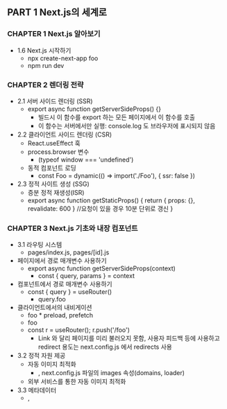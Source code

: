 ## PART 1 Next.js의 세계로

### CHAPTER 1 Next.js 알아보기
* 1.6 Next.js 시작하기
  * npx create-next-app foo
  * npm run dev


### CHAPTER 2 렌더링 전략
* 2.1 서버 사이드 렌더링 (SSR)
  * export async function getServerSideProps() {}
    * 빌드시 이 함수를 export 하는 모든 페이지에서 이 함수를 호출
    * 이 함수는 서버에서만 실행: console.log 도 브라우저에 표시되지 않음
* 2.2 클라이언트 사이드 렌더링 (CSR)
  * React.useEffect 훅
  * process.browser 변수
    * (typeof window === 'undefined')
  * 동적 컴포넌트 로딩
    * const Foo = dynamic(() => import('./Foo'), { ssr: false })
* 2.3 정적 사이트 생성 (SSG)
  * 증분 정적 재생성(ISR)
  * export async function getStaticProps() {
      return { props: {}, revalidate: 600 } //요청이 있을 경우 10분 단위로 갱신
    }


### CHAPTER 3 Next.js 기초와 내장 컴포넌트
* 3.1 라우팅 시스템
  * pages/index.js, pages/[id].js
* 페이지에서 경로 매개변수 사용하기
  * export async function getServerSideProps(context)
    * const { query, params } = context
* 컴포넌트에서 경로 매개변수 사용하기
  * const { query } = useRouter()
    * query.foo
* 클라이언트에서의 내비게이션
  * <Link href='/foo'>foo</Link>
    * preload, prefetch
  * <Link ref={{ pathname: '/foo/[bar]', query: { fee: bee }, }}>foo</Link>
  * const r = useRouter(); r.push('/foo')
    * Link 와 달리 페이지를 미리 불러오지 못함, 사용자 피드백 등에 사용하고 redirect 용도는 next.config.js 에서 redirects 사용 
* 3.2 정적 자원 제공
  * 자동 이미지 최적화
    * <Image />, next.config.js 파일의 images 속성(domains, loader)
  * 외부 서비스를 통한 자동 이미지 최적화
* 3.3 메타데이터
  * <Head {...{title:foo}} />, <title key='' />
  * 공통 메타 태그 그룹
* 3.4 _app.js와 _document.js 페이지 커스터마이징
  * _app.js: 네비게이션
  * _document.js: 메타, 컴포넌트 렌더링, 클라이언트 커스텀 스크립트



## PART 2 Next.js 실전 감각 익히기

### CHAPTER 4 코드 구성과 데이터 불러오기
* 4.1 디렉터리 구조 구성
  * 컴포넌트 구성
    * atoms, molecules, organisms, templates
  * 유틸리티 구성
  * 정적 자원 구성
    * public/manifest.json: PWA
  * 스타일 파일 구성
  * lib 파일 구성
* 4.2 데이터 불러오기
  * 서버가 데이터 불러오기
    * getStaticProps: 정적
    * getServerSideProps: 동적
  * 서버에서 REST API 사용하기
  * 클라이언트가 데이터 불러오기
  * 클라이언트에서 REST API 사용하기
  * GraphQL API 사용하기


### CHAPTER 5 지역 및 전역 상태 관리
* 5.1 지역 상태 관리
* 5.2 전역 상태 관리
  * 콘텍스트 API
  * Redux


### CHAPTER 6 CSS와 내장 스타일링 메서드
* 6.1 Styled JSX
* 6.2 CSS Module
* 6.3 SASS


### CHAPTER 7 UI 프레임워크
* 7.1 UI 라이브러리
* 7.2 Chakra UI
* 7.3 Tailwind CSS
* 7.4 Headless UI


### CHAPTER 8 커스텀 서버
* 8.1 커스텀 서버가 필요한 경우
* 8.2 Express.js 서버
* 8.3 Fastify 서버


### CHAPTER 9 테스트
* 9.1 테스트란?
* 9.2 Jest를 사용한 단위 테스트와 통합 테스트
* 9.3 Cypress를 사용한 엔드 투 엔드 테스트


### CHAPTER 10 SEO와 성능 관리
* 10.1 SEO와 성능
* 10.2 SEO와 성능 관점에서의 렌더링 전략
  * 실제 웹 사이트를 통해 살펴본 렌더링 전략의 선택 이유
  * 사진 세부 정보 페이지
  * 프라이빗 라우트
  * 선택한 렌더링 전략 정리
* 10.3 SEO 다루기
* 10.4 성능 다루기


### CHAPTER 11 배포 플랫폼
* 11.1 다양한 배포 플랫폼
* 11.2 Vercel에 배포하기
* 11.3 CDN에 정적 사이트 배포하기
* 11.4 적절한 CDN 고르기
* 11.5 아무 서버에나 Next.js 배포하기
* 11.6 도커 컨테이너에서 Next.js 애플리케이션 실행하기



## PART 3 Next.js로 상용 애플리케이션 만들기

### CHAPTER 12 인증과 사용자 세션 관리
* 12.1 인증과 사용자 세션
* 12.2 JSON web token
* 12.3 커스텀 인증
* 12.4 Auth0
* 12.5 Auth0 커스터마이징


### CHAPTER 13 GraphCMS로 온라인 상거래 웹 사이트 만들기
* 13.1 온라인 상거래 웹 사이트 만들기
* 13.2 GraphCMS 설정하기
* 13.3 상점 홈 페이지, 장바구니 및 제품 상세 페이지 만들기
* 13.4 Stripe로 결제 구현하기


### CHAPTER 14 예제 프로젝트로 살펴보는 Next.js의 다음 단계
* 14.1 무궁무진한 가능성을 가진 프레임워크
* 14.2 Next.js 연습을 위한 프로젝트
  * 스트리밍 웹 사이트
  * 블로깅 플랫폼
  * 실시간 채팅 웹 사이트
* 14.3 다음 단계

